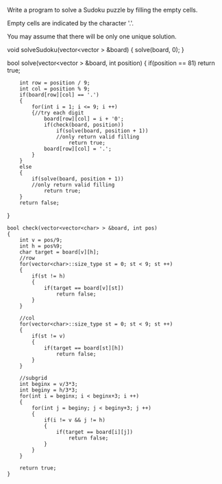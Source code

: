 Write a program to solve a Sudoku puzzle by filling the empty cells.

Empty cells are indicated by the character '.'.

You may assume that there will be only one unique solution.



void solveSudoku(vector<vector<char> > &board) {
        solve(board, 0);
}
    
    
bool solve(vector<vector<char> > &board, int position)
{
        if(position == 81)
            return true;

        int row = position / 9;
        int col = position % 9;
        if(board[row][col] == '.')
        {
            for(int i = 1; i <= 9; i ++)
            {//try each digit
                board[row][col] = i + '0';
                if(check(board, position))
                    if(solve(board, position + 1))
                    //only return valid filling
                        return true;
                board[row][col] = '.';
            }
        }
        else
        {
            if(solve(board, position + 1))
            //only return valid filling
                return true;
        }
        return false;
}
    
    
    bool check(vector<vector<char> > &board, int pos)
    {
        int v = pos/9;
        int h = pos%9;
        char target = board[v][h];
        //row
        for(vector<char>::size_type st = 0; st < 9; st ++)
        {
            if(st != h)
            {
                if(target == board[v][st])
                    return false;
            }
        }

        //col
        for(vector<char>::size_type st = 0; st < 9; st ++)
        {
            if(st != v)
            {
                if(target == board[st][h])
                    return false;
            }
        }

        //subgrid
        int beginx = v/3*3;
        int beginy = h/3*3;
        for(int i = beginx; i < beginx+3; i ++)
        {
            for(int j = beginy; j < beginy+3; j ++)
            {
                if(i != v && j != h)
                {
                    if(target == board[i][j])
                        return false;
                }
            }
        }

        return true;
    }
